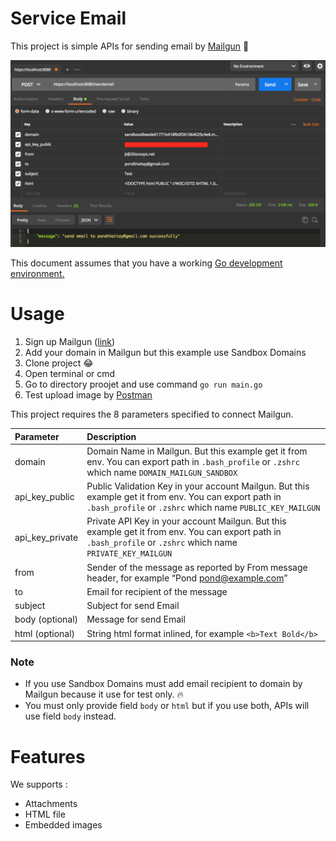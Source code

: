 # Service Email
This project is simple APIs for sending email by [Mailgun](https://www.mailgun.com/) 🔫

![string](image/screen_shot.png)

This document assumes that you have a working [Go development environment.](https://golang.org/doc/install)

# Usage
1. Sign up Mailgun ([link](https://signup.mailgun.com/new/signup))
2. Add your domain in Mailgun but this example use Sandbox Domains
3. Clone project :joy:
4. Open terminal or cmd
5. Go to directory proojet and use command `go run main.go`
6. Test upload image by [Postman](https://www.getpostman.com/)

This project requires the 8 parameters specified to connect Mailgun.

| Parameter  | Description | 
| :---         |     :---     |
| domain   | Domain Name in Mailgun. But this example get it from env. You can export path in `.bash_profile` or `.zshrc` which name `DOMAIN_MAILGUN_SANDBOX` | 
| api_key_public | Public Validation Key in your account Mailgun. But this example get it from env. You can export path in `.bash_profile` or `.zshrc` which name `PUBLIC_KEY_MAILGUN`|
| api_key_private | Private API Key in your account Mailgun. But this example get it from env. You can export path in `.bash_profile` or `.zshrc` which name `PRIVATE_KEY_MAILGUN` |
| from | Sender of the message as reported by From message header, for example “Pond <pond@example.com>” |
| to | Email for recipient of the message |
| subject | Subject for send Email |
| body (optional) | Message for send Email |
| html (optional) | String html format inlined, for example `<b>Text Bold</b>` |

### Note
* If you use Sandbox Domains must add email recipient to domain by Mailgun because it use for test only. 🔥
* You must only provide field `body` or `html` but if you use both, APIs will use field `body` instead.

# Features
We supports : 
* Attachments
* HTML file
* Embedded images
